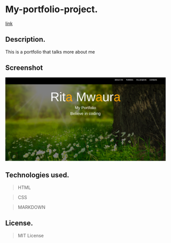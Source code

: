 # My-portfolio-project.

[link](https://ritamwaura.github.io/my-portfolio-project/)

## Description.
This is a portfolio that talks more about me

## Screenshot
<img src="https://github.com/Ritamwaura/my-portfolio-project/blob/master/shot.png?raw=true"  width="1000">

## Technologies used.

> HTML

>CSS

>MARKDOWN

## License.
> MIT License

